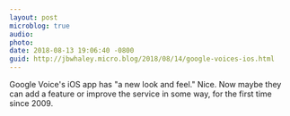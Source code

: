 ```yaml
---
layout: post
microblog: true
audio: 
photo: 
date: 2018-08-13 19:06:40 -0800
guid: http://jbwhaley.micro.blog/2018/08/14/google-voices-ios.html
---
```

Google Voice's iOS app has "a new look and feel." Nice. Now maybe they can add a feature or improve the service in some way, for the first time since 2009.
